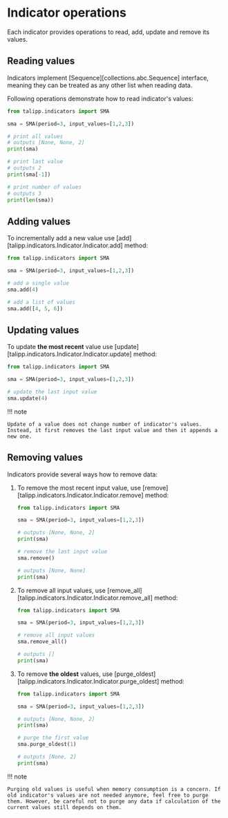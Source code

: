 # Indicator operations

Each indicator provides operations to read, add, update and remove its values.

## Reading values

Indicators implement [Sequence][collections.abc.Sequence] interface, meaning they can be treated as any other list when reading data.

Following operations demonstrate how to read indicator's values:

```python
from talipp.indicators import SMA

sma = SMA(period=3, input_values=[1,2,3])

# print all values
# outputs [None, None, 2]
print(sma)

# print last value
# outputs 2
print(sma[-1])

# print number of values
# outputs 3
print(len(sma))
```

## Adding values

To incrementally add a new value use [add][talipp.indicators.Indicator.Indicator.add] method:

```python
from talipp.indicators import SMA

sma = SMA(period=3, input_values=[1,2,3])

# add a single value
sma.add(4)

# add a list of values
sma.add([4, 5, 6])
```

## Updating values

To update **the most recent** value use [update][talipp.indicators.Indicator.Indicator.update] method:

```python
from talipp.indicators import SMA

sma = SMA(period=3, input_values=[1,2,3])

# update the last input value
sma.update(4)
```

!!! note

    Update of a value does not change number of indicator's values. Instead, it first removes the last input value and then it appends a new one.

## Removing values

Indicators provide several ways how to remove data:

1. To remove the most recent input value, use [remove][talipp.indicators.Indicator.Indicator.remove] method:
    ```python
    from talipp.indicators import SMA
    
    sma = SMA(period=3, input_values=[1,2,3])
   
    # outputs [None, None, 2]
    print(sma)
    
    # remove the last input value
    sma.remove()
   
    # outputs [None, None]
    print(sma)
    ```

1. To remove all input values, use [remove_all][talipp.indicators.Indicator.Indicator.remove_all] method:
   ```python
   from talipp.indicators import SMA
   
   sma = SMA(period=3, input_values=[1,2,3])
   
   # remove all input values
   sma.remove_all()
   
   # outputs []
   print(sma)
   ```

1. To remove **the oldest** values, use [purge_oldest][talipp.indicators.Indicator.Indicator.purge_oldest] method:
   ```python
   from talipp.indicators import SMA
   
   sma = SMA(period=3, input_values=[1,2,3])
   
   # outputs [None, None, 2]
   print(sma)
   
   # purge the first value
   sma.purge_oldest(1)
   
   # outputs [None, 2]
   print(sma)
   ```

!!! note

    Purging old values is useful when memory consumption is a concern. If old indicator's values are not needed anymore, feel free to purge them. However, be careful not to purge any data if calculation of the current values still depends on them.
